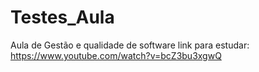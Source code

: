 # Testes_Aula
Aula de Gestão e qualidade de software
link para estudar: https://www.youtube.com/watch?v=bcZ3bu3xgwQ

